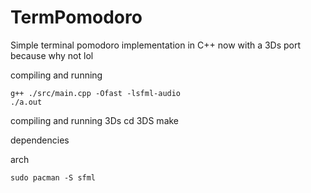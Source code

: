 # TermPomodoro
Simple terminal pomodoro implementation in C++ now with a 3Ds port because why not lol

compiling and running

    g++ ./src/main.cpp -Ofast -lsfml-audio
    ./a.out
    
compiling and running 3Ds
    cd 3DS
    make

dependencies

arch

    sudo pacman -S sfml
    
